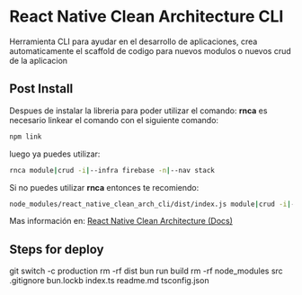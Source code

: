 # React Native Clean Architecture CLI

Herramienta CLI para ayudar en el desarrollo de aplicaciones, crea automaticamente el scaffold de codigo para nuevos modulos o nuevos crud de la aplicacion

## Post Install
Despues de instalar la libreria para poder utilizar el comando: **rnca** es necesario linkear el comando con el siguiente comando:

```bash
npm link
```

luego ya puedes utilizar:
```bash
rnca module|crud -i|--infra firebase -n|--nav stack
```

Si no puedes utilizar **rnca** entonces te recomiendo:
```bash
node_modules/react_native_clean_arch_cli/dist/index.js module|crud -i|--infra firebase -n|--nav stack
```

Mas información en: [React Native Clean Architecture (Docs)](https://crisangera.github.io/react-native-clean-architecture-docs/)

## Steps for deploy
git switch -c production
rm -rf dist
bun run build
rm -rf node_modules src .gitignore bun.lockb index.ts readme.md tsconfig.json
